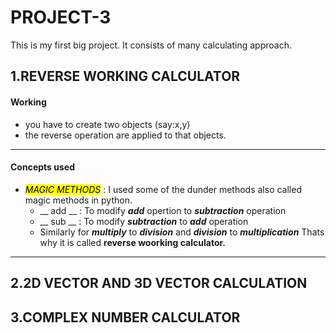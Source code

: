 # PROJECT-3
This is my first big project. It consists of many calculating approach.
## 1.REVERSE WORKING CALCULATOR
#### Working
* you have to create two objects (say:x,y)
* the reverse operation are applied to that objects.
---
#### Concepts used 
* <mark>*MAGIC METHODS*</mark> : I used some of the dunder methods also called magic methods in python.
    * __ add __ : To modify ***add*** opertion to ***subtraction*** operation
    * __ sub __ : To modify ***subtraction*** to ***add*** operation
    * Similarly for ***multiply*** to ***division*** and ***division*** to ***multiplication***
Thats why it is called **reverse woorking calculator.**
---
## 2.2D VECTOR AND 3D VECTOR CALCULATION

## 3.COMPLEX NUMBER CALCULATOR



